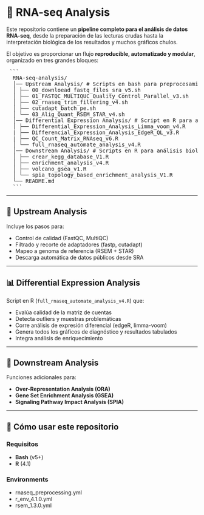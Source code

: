 # 🧬 RNA-seq Analysis

Este repositorio contiene un **pipeline completo para el análisis de datos RNA-seq**, 
desde la preparación de las lecturas crudas hasta la interpretación biológica de los resultados y muchos gráficos chulos.  

El objetivo es proporcionar un flujo **reproducible, automatizado y modular**, 
organizado en tres grandes bloques:

<pre> ``` 
  RNA-seq-analysis/ 
  │── Upstream Analysis/ # Scripts en bash para preprocesamiento y mapeo 
  │ ├── 00_downloead_fastq_files_sra_v5.sh
  │ ├── 01_FASTQC_MULTIQUC_Quality_Control_Parallel_v3.sh
  │ ├── 02_rnaseq_trim_filtering_v4.sh
  │ ├── cutadapt_batch_pe.sh
  │ └── 03_Alig_Quant_RSEM_STAR_v4.sh
  │── Differential Expression Analysis/ # Script en R para análisis de expresión diferencial 
  │ ├── Differential_Expression_Analysis_Limma_voom_v4.R
  | ├── Differencial_Expression_Analysis_EdgeR_QL_v3.R
  | ├── QC_Count_Matrix_RNAseq_v6.R
  │ └── full_rnaseq_automate_analysis_v4.R
  │── Downstream Analysis/ # Scripts en R para análisis biológico 
  │ ├── crear_kegg_database_V1.R
  │ ├── enrichment_analysis_v4.R 
  │ ├── volcano_gsea_v1.R
  │ └── spia_topology_based_enrichment_analysis_V1.R 
  └── README.md 
  ``` </pre>

---
## 🔬 Upstream Analysis
Incluye los pasos para:
- Control de calidad (FastQC, MultiQC)  
- Filtrado y recorte de adaptadores (fastp, cutadapt)  
- Mapeo a genoma de referencia (RSEM + STAR)  
- Descarga automática de datos públicos desde SRA  

---

## 📊 Differential Expression Analysis
Script en R (`full_rnaseq_automate_analysis_v4.R`) que:
- Evalúa calidad de la matriz de cuentas  
- Detecta outliers y muestras problemáticas  
- Corre análisis de expresión diferencial (edgeR, limma-voom)  
- Genera todos los gráficos de diagnóstico y resultados tabulados  
- Integra análisis de enriquecimiento  

---

## 🧩 Downstream Analysis
Funciones adicionales para:
- **Over-Representation Analysis (ORA)**  
- **Gene Set Enrichment Analysis (GSEA)**  
- **Signaling Pathway Impact Analysis (SPIA)** 
---

## 🚀 Cómo usar este repositorio

### Requisitos
- **Bash** (v5+)
- **R** (4.1)

### Environments
- rnaseq_preprocessing.yml
- r_env_4.1.0.yml
- rsem_1.3.0.yml
